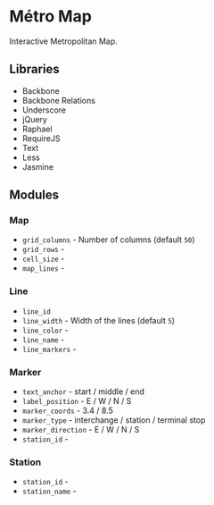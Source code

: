 Métro Map
=========
Interactive Metropolitan Map.

Libraries
----------

* Backbone
* Backbone Relations
* Underscore
* jQuery
* Raphael
* RequireJS
* Text
* Less
* Jasmine


Modules
----------

### Map

* ``grid_columns`` - Number of columns (default ``50``)
* ``grid_rows`` - 
* ``cell_size`` -
* ``map_lines`` -

### Line

* ``line_id``
* ``line_width`` - Width of the lines (default ``5``)
* ``line_color`` -
* ``line_name`` -
* ``line_markers`` -

### Marker

* ``text_anchor`` - start / middle / end
* ``label_position`` - E / W / N / S
* ``marker_coords`` - 3.4 / 8.5
* ``marker_type`` - interchange / station / terminal stop
* ``marker_direction`` - E / W / N / S
* ``station_id`` - 

### Station

* ``station_id`` -
* ``station_name`` -
